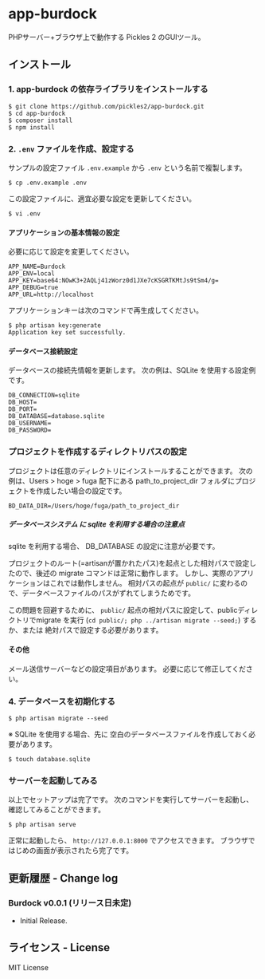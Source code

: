 # app-burdock
PHPサーバー+ブラウザ上で動作する Pickles 2 のGUIツール。

## インストール

### 1. app-burdock の依存ライブラリをインストールする

```
$ git clone https://github.com/pickles2/app-burdock.git
$ cd app-burdock
$ composer install
$ npm install
```

### 2. `.env` ファイルを作成、設定する

サンプルの設定ファイル `.env.example` から `.env` という名前で複製します。

```
$ cp .env.example .env
```

この設定ファイルに、適宜必要な設定を更新してください。

```
$ vi .env
```

#### アプリケーションの基本情報の設定

必要に応じて設定を変更してください。

```
APP_NAME=Burdock
APP_ENV=local
APP_KEY=base64:NOwK3+2AQLj41zWorz0d1JXe7cKSGRTKMtJs9tSm4/g=
APP_DEBUG=true
APP_URL=http://localhost
```

アプリケーションキーは次のコマンドで再生成してください。

```
$ php artisan key:generate
Application key set successfully.
```

#### データベース接続設定

データベースの接続先情報を更新します。
次の例は、SQLite を使用する設定例です。

```
DB_CONNECTION=sqlite
DB_HOST=
DB_PORT=
DB_DATABASE=database.sqlite
DB_USERNAME=
DB_PASSWORD=
```

### プロジェクトを作成するディレクトリパスの設定

プロジェクトは任意のディレクトリにインストールすることができます。
次の例は、Users > hoge > fuga 配下にある path_to_project_dir フォルダにプロジェクトを作成したい場合の設定です。

```
BD_DATA_DIR=/Users/hoge/fuga/path_to_project_dir
```


##### データベースシステム に sqlite を利用する場合の注意点

sqlite を利用する場合、 DB_DATABASE の設定に注意が必要です。

プロジェクトのルート(=artisanが置かれたパス)を起点とした相対パスで設定したので、後述の migrate コマンドは正常に動作します。
しかし、実際のアプリケーションはこれでは動作しません。
相対パスの起点が `public/` に変わるので、データベースファイルのパスがずれてしまうためです。

この問題を回避するために、 `public/` 起点の相対パスに設定して、publicディレクトリでmigrate を実行 (`cd public/; php ../artisan migrate --seed;`) するか、または 絶対パスで設定する必要があります。

#### その他

メール送信サーバーなどの設定項目があります。
必要に応じて修正してください。

### 4. データベースを初期化する

```
$ php artisan migrate --seed
```

※ SQLite を使用する場合、先に 空白のデータベースファイルを作成しておく必要があります。

```
$ touch database.sqlite
```

### サーバーを起動してみる

以上でセットアップは完了です。
次のコマンドを実行してサーバーを起動し、確認してみることができます。

```
$ php artisan serve
```

正常に起動したら、 `http://127.0.0.1:8000` でアクセスできます。
ブラウザではじめの画面が表示されたら完了です。


## 更新履歴 - Change log

### Burdock v0.0.1 (リリース日未定)

- Initial Release.


## ライセンス - License

MIT License
